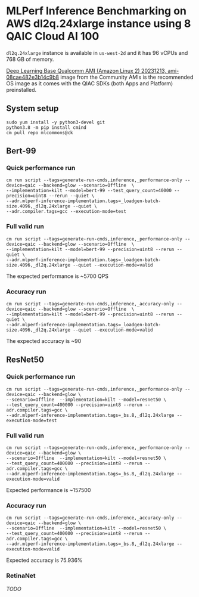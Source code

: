 # MLPerf Inference Benchmarking on AWS dl2q.24xlarge instance using 8 QAIC Cloud AI 100

`dl2q.24xlarge` instance is available in `us-west-2d` and it has 96 vCPUs and 768 GB of memory. 

[Deep Learning Base Qualcomm AMI (Amazon Linux 2) 20231213, ami-08cae482e3b14c9b8](https://us-west-2.console.aws.amazon.com/ec2/v2/home?region=us-west-2#ImageDetails:imageId=ami-08cae482e3b14c9b8) image from the Community AMIs is the recommended OS image as it comes with the QIAC SDKs (both Apps and Platform) preinstalled. 


## System setup
```
sudo yum install -y python3-devel git
python3.8 -m pip install cmind
cm pull repo mlcommons@ck
```
## Bert-99

### Quick performance run
```
cm run script --tags=generate-run-cmds,inference,_performance-only --device=qaic --backend=glow --scenario=Offline  \
--implementation=kilt --model=bert-99 --test_query_count=40000 --precision=uint8 --rerun --quiet \
--adr.mlperf-inference-implementation.tags=_loadgen-batch-size.4096,_dl2q.24xlarge --quiet \
--adr.compiler.tags=gcc --execution-mode=test
```

### Full valid run
```
cm run script --tags=generate-run-cmds,inference,_performance-only --device=qaic --backend=glow --scenario=Offline  \
--implementation=kilt --model=bert-99 --precision=uint8 --rerun --quiet \
--adr.mlperf-inference-implementation.tags=_loadgen-batch-size.4096,_dl2q.24xlarge --quiet --execution-mode=valid
```

The expected performance is ~5700 QPS

### Accuracy run
```
cm run script --tags=generate-run-cmds,inference,_accuracy-only --device=qaic --backend=glow --scenario=Offline  \
--implementation=kilt --model=bert-99 --precision=uint8 --rerun --quiet \
--adr.mlperf-inference-implementation.tags=_loadgen-batch-size.4096,_dl2q.24xlarge --quiet --execution-mode=valid
```

The expected accuracy is ~90


## ResNet50

### Quick performance run

```
cm run script --tags=generate-run-cmds,inference,_performance-only --device=qaic --backend=glow \
--scenario=Offline  --implementation=kilt --model=resnet50 \
--test_query_count=400000 --precision=uint8 --rerun --adr.compiler.tags=gcc \
--adr.mlperf-inference-implementation.tags=_bs.8,_dl2q.24xlarge --execution-mode=test
```

### Full valid run


```
cm run script --tags=generate-run-cmds,inference,_performance-only --device=qaic --backend=glow \
--scenario=Offline  --implementation=kilt --model=resnet50 \
--test_query_count=400000 --precision=uint8 --rerun --adr.compiler.tags=gcc \
--adr.mlperf-inference-implementation.tags=_bs.8,_dl2q.24xlarge --execution-mode=valid
```
Expected performance is ~157500

### Accuracy run

```
cm run script --tags=generate-run-cmds,inference,_accuracy-only --device=qaic --backend=glow \
--scenario=Offline  --implementation=kilt --model=resnet50 \
--test_query_count=400000 --precision=uint8 --rerun --adr.compiler.tags=gcc \
--adr.mlperf-inference-implementation.tags=_bs.8,_dl2q.24xlarge --execution-mode=valid
```

Expected accuracy is 75.936%
### RetinaNet

*TODO*
